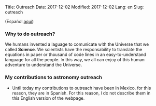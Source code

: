 Title: Outreach
Date: 2017-12-02
Modified: 2017-12-02
Lang: en
Slug: outreach

(Español [aquí](outreach-es))

### Why to do outreach?

We humans invented a laguage to comunicate with the Universe that we called **Science**.
We scientists have the responsability to translate the equations in paper or thousand of code lines in an easy-to-understand language for all the people. In this way, we all can enjoy of this human adventure to understand the Universe.


### My contributions to astronomy outreach

* Until today my contributions to outreach have been in Mexico, for this reason, they are in Spanish. For this reason, I do not describe them in this English version of the webpage.
